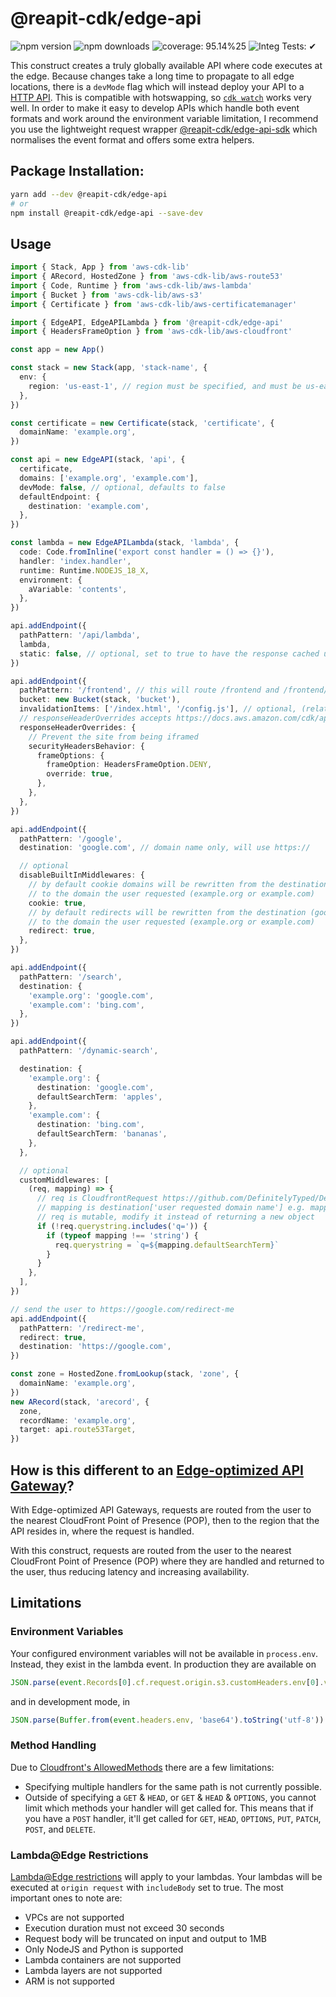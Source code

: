 # @reapit-cdk/edge-api


![npm version](https://img.shields.io/npm/v/@reapit-cdk/edge-api)
![npm downloads](https://img.shields.io/npm/dm/@reapit-cdk/edge-api)
![coverage: 95.14%25](https://img.shields.io/badge/coverage-95.14%25-green)
![Integ Tests: ✔](https://img.shields.io/badge/Integ%20Tests-%E2%9C%94-green)

This construct creates a truly globally available API where code executes at the edge. Because changes take a long time to propagate to all edge locations, there is a `devMode` flag which will instead deploy your API to a [HTTP API](https://docs.aws.amazon.com/apigateway/latest/developerguide/http-api.html). This is compatible with hotswapping, so [`cdk watch`](https://docs.aws.amazon.com/cdk/v2/guide/cli.html#cli-deploy-watch) works very well. In order to make it easy to develop APIs which handle both event formats and work around the environment variable limitation, I recommend you use the lightweight request wrapper [@reapit-cdk/edge-api-sdk](../../modules/edge-api-sdk) which normalises the event format and offers some extra helpers.

## Package Installation:

```sh
yarn add --dev @reapit-cdk/edge-api
# or
npm install @reapit-cdk/edge-api --save-dev
```

## Usage
```ts
import { Stack, App } from 'aws-cdk-lib'
import { ARecord, HostedZone } from 'aws-cdk-lib/aws-route53'
import { Code, Runtime } from 'aws-cdk-lib/aws-lambda'
import { Bucket } from 'aws-cdk-lib/aws-s3'
import { Certificate } from 'aws-cdk-lib/aws-certificatemanager'

import { EdgeAPI, EdgeAPILambda } from '@reapit-cdk/edge-api'
import { HeadersFrameOption } from 'aws-cdk-lib/aws-cloudfront'

const app = new App()

const stack = new Stack(app, 'stack-name', {
  env: {
    region: 'us-east-1', // region must be specified, and must be us-east-1 in production
  },
})

const certificate = new Certificate(stack, 'certificate', {
  domainName: 'example.org',
})

const api = new EdgeAPI(stack, 'api', {
  certificate,
  domains: ['example.org', 'example.com'],
  devMode: false, // optional, defaults to false
  defaultEndpoint: {
    destination: 'example.com',
  },
})

const lambda = new EdgeAPILambda(stack, 'lambda', {
  code: Code.fromInline('export const handler = () => {}'),
  handler: 'index.handler',
  runtime: Runtime.NODEJS_18_X,
  environment: {
    aVariable: 'contents',
  },
})

api.addEndpoint({
  pathPattern: '/api/lambda',
  lambda,
  static: false, // optional, set to true to have the response cached until the next deployment
})

api.addEndpoint({
  pathPattern: '/frontend', // this will route /frontend and /frontend/* to the bucket
  bucket: new Bucket(stack, 'bucket'),
  invalidationItems: ['/index.html', '/config.js'], // optional, (relative to the pathPattern), set to invalidate these paths after deployment
  // responseHeaderOverrides accepts https://docs.aws.amazon.com/cdk/api/v2/docs/aws-cdk-lib.aws_cloudfront.ResponseHeadersPolicyProps.html
  responseHeaderOverrides: {
    // Prevent the site from being iframed
    securityHeadersBehavior: {
      frameOptions: {
        frameOption: HeadersFrameOption.DENY,
        override: true,
      },
    },
  },
})

api.addEndpoint({
  pathPattern: '/google',
  destination: 'google.com', // domain name only, will use https://

  // optional
  disableBuiltInMiddlewares: {
    // by default cookie domains will be rewritten from the destination (google.com)
    // to the domain the user requested (example.org or example.com)
    cookie: true,
    // by default redirects will be rewritten from the destination (google.com)
    // to the domain the user requested (example.org or example.com)
    redirect: true,
  },
})

api.addEndpoint({
  pathPattern: '/search',
  destination: {
    'example.org': 'google.com',
    'example.com': 'bing.com',
  },
})

api.addEndpoint({
  pathPattern: '/dynamic-search',

  destination: {
    'example.org': {
      destination: 'google.com',
      defaultSearchTerm: 'apples',
    },
    'example.com': {
      destination: 'bing.com',
      defaultSearchTerm: 'bananas',
    },
  },

  // optional
  customMiddlewares: [
    (req, mapping) => {
      // req is CloudfrontRequest https://github.com/DefinitelyTyped/DefinitelyTyped/blob/master/types/aws-lambda/common/cloudfront.d.ts#L44
      // mapping is destination['user requested domain name'] e.g. mapping['example.org']
      // req is mutable, modify it instead of returning a new object
      if (!req.querystring.includes('q=')) {
        if (typeof mapping !== 'string') {
          req.querystring = `q=${mapping.defaultSearchTerm}`
        }
      }
    },
  ],
})

// send the user to https://google.com/redirect-me
api.addEndpoint({
  pathPattern: '/redirect-me',
  redirect: true,
  destination: 'https://google.com',
})

const zone = HostedZone.fromLookup(stack, 'zone', {
  domainName: 'example.org',
})
new ARecord(stack, 'arecord', {
  zone,
  recordName: 'example.org',
  target: api.route53Target,
})

```

## How is this different to an [Edge-optimized API Gateway](https://docs.aws.amazon.com/apigateway/latest/developerguide/api-gateway-api-endpoint-types.html)?
With Edge-optimized API Gateways, requests are routed from the user to the nearest CloudFront Point of Presence (POP), then to the region that the API resides in, where the request is handled.

With this construct, requests are routed from the user to the nearest CloudFront Point of Presence (POP) where they are handled and returned to the user, thus reducing latency and increasing availability.

## Limitations

### Environment Variables
Your configured environment variables will not be available in `process.env`. Instead, they exist in the lambda event. In production they are available on 
```js 
JSON.parse(event.Records[0].cf.request.origin.s3.customHeaders.env[0].value)
```
and in development mode, in
```js
JSON.parse(Buffer.from(event.headers.env, 'base64').toString('utf-8'))
```

### Method Handling
Due to [Cloudfront's AllowedMethods](https://docs.aws.amazon.com/cloudfront/latest/APIReference/API_AllowedMethods.html) there are a few limitations:
* Specifying multiple handlers for the same path is not currently possible.
* Outside of specifying a `GET` & `HEAD`, or  `GET` & `HEAD` & `OPTIONS`, you cannot limit which methods your handler will get called for. This means that if you have a `POST` handler, it'll get called for `GET`, `HEAD`, `OPTIONS`, `PUT`, `PATCH`, `POST`, and `DELETE`.

### Lambda@Edge Restrictions
[Lambda@Edge restrictions](https://docs.aws.amazon.com/AmazonCloudFront/latest/DeveloperGuide/edge-functions-restrictions.html#lambda-at-edge-function-restrictions) will apply to your lambdas. Your lambdas will be executed at `origin request` with `includeBody` set to true.
The most important ones to note are:
* VPCs are not supported
* Execution duration must not exceed 30 seconds
* Request body will be truncated on input and output to 1MB
* Only NodeJS and Python is supported
* Lambda containers are not supported
* Lambda layers are not supported
* ARM is not supported